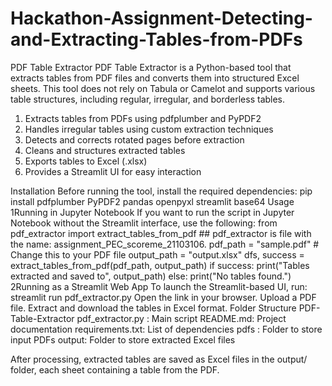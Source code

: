 # Hackathon-Assignment-Detecting-and-Extracting-Tables-from-PDFs
PDF Table Extractor
PDF Table Extractor is a Python-based tool that extracts tables from PDF files and converts them into structured Excel sheets. This tool does not rely on Tabula or Camelot and supports various table structures, including regular, irregular, and borderless tables.
1. Extracts tables from PDFs using pdfplumber and PyPDF2
2. Handles irregular tables using custom extraction techniques
3. Detects and corrects rotated pages before extraction
4. Cleans and structures extracted tables
5. Exports tables to Excel (.xlsx)
6. Provides a Streamlit UI for easy interaction

Installation
Before running the tool, install the required dependencies:
pip install pdfplumber PyPDF2 pandas openpyxl streamlit base64
Usage
1Running in Jupyter Notebook
If you want to run the script in Jupyter Notebook without the Streamlit interface, use the following:
from pdf_extractor import extract_tables_from_pdf ## pdf_extractor is file with the name: assignment_PEC_scoreme_21103106.
pdf_path = "sample.pdf"  # Change this to your PDF file
output_path = "output.xlsx"
dfs, success = extract_tables_from_pdf(pdf_path, output_path)
if success:
    print("Tables extracted and saved to", output_path)
else:
    print("No tables found.")
2Running as a Streamlit Web App
To launch the Streamlit-based UI, run:
streamlit run pdf_extractor.py
Open the link in your browser.
Upload a PDF file.
Extract and download the tables in Excel format.
Folder Structure
PDF-Table-Extractor
pdf_extractor.py : Main script
README.md:           Project documentation
requirements.txt:    List of dependencies
  pdfs :           Folder to store input PDFs
  output:          Folder to store extracted Excel files



After processing, extracted tables are saved as Excel files in the output/ folder, each sheet containing a table from the PDF.

